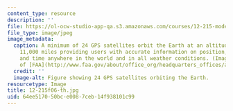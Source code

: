 ```yaml
---
content_type: resource
description: ''
file: https://ol-ocw-studio-app-qa.s3.amazonaws.com/courses/12-215-modern-navigation-fall-2006/64ee517050bce0087ceb14f938101c99_12-215f06-th.jpg
file_type: image/jpeg
image_metadata:
  caption: A minimum of 24 GPS satellites orbit the Earth at an altitude of approximately
    11,000 miles providing users with accurate information on position, velocity,
    and time anywhere in the world and in all weather conditions. (Image courtesy
    of [FAA](http://www.faa.gov/about/office_org/headquarters_offices/ato/service_units/techops/navservices/gnss/gps/).)
  credit: ''
  image-alt: Figure showing 24 GPS satellites orbiting the Earth.
resourcetype: Image
title: 12-215f06-th.jpg
uid: 64ee5170-50bc-e008-7ceb-14f938101c99
---
```

